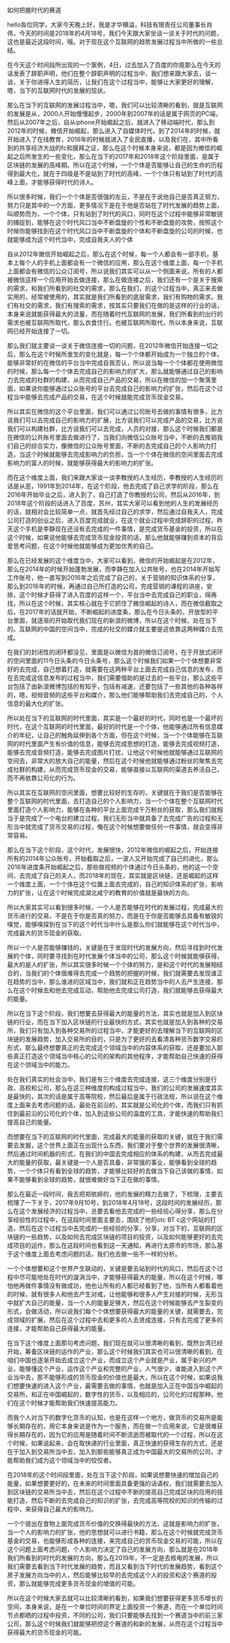 如何把握时代的赛道

hello各位同学，大家今天晚上好，我是才华横溢，科技有限责任公司董事长肖伟，今天的时间是2018年的4月18号，我们今天跟大家坐谈一谈关于时代的问题，这也是最近这段时间，哦。对于现在这个互联网的趋势发展过程当中所做的一些总结。

在今天这个时间段所出现的一个案例，4日，过去加入了百度的你竟那么在今天的话发表了辞职声明，他们在整个辞职声明的过程当中，我们想来跟大家去，谈一谈，关于你进得人生的简历，让我们在这个过程当中，能够让大家更好的理解，嗯，当下的互联网时代的发展的现状。

那么在当下的互联网的发展过程当中，嗯，我们可以比较清晰的看到，就是互联网的发展是从，2000人开始慢慢起步，2000年到2007年的话是属于网页的PC端，然后从2007年之后，自从iphone开始崛起之后，就进入了移动端时代，那么到2012年的时候，微信开始崛起，那么进入了自媒体时代，到了2014年的时候，就开始进入了在线教育，2016年的时候就进入了全民直播，以及我们在，其中所看到的共享经济大战的fc和膜拜之证，那么在这个时候本身来说，都是因为微信的崛起之后所发生的一些变化，那么在当下的2017年和2018年这个阶段里面，是属于区块链的发展的高峰期。所以在这个时候，一个个体是否能够让自己的生命的历程得到最大化，就在于四级是不是站到了时代的高峰，一个个体只有站到了时代的高峰上面，才能够获得时代的诗人。

所以很多时候，我们一个个体是否很强的左云，不是在于说他自己是否真正努力，努力只是其中的一个方面，更多情况下是在于他是否站在了时代发展的趋势上面，叫顺势而为，一个个体，只有站到了时代的风口，同时在这个过程中能够非常敏锐的捕捉到，能够在这个时代风口当中不断盘旋的个性和不断盘旋的攻势，按照这个时候你能够找到在这个时代风口当中不断盘旋的个体和不断盘旋的公司的时候，也就能够成为这个时代当中，完成自我夫人的个体

自从2012年微信开始崛起之后，那么在这个时候，每一个人都会有一部手机，基本上每个人的手机上面都会有一个微信的应用，那么在这个维度上面，每一个手机上面都会有微信的公众订阅号，所以说我们其实可以从一个侧面来说，所有的人都被微信这样一个应用开始去做连接，那么在做连接之后，我们还有一个是关于搜索的需求，和我们所看到的社交的需求，那么在我们，的这个过程当中，真正来去做实用的，经常被使用的，其实就是我们所看到的底层需求，我们有购物的需求，我们有社交的需求，我们有搜索的需求，按其实只要我们在做的是这样的行业的话，本身来说就能获得最大的流量，而在随着时代互联网的发展，我们所看到的出行的需求也被互联网所取代，那么衣食住行。也被互联网所取代，所以本身来说，互联网已经开始连接了一切。

那么我们就主要谈一谈关于微信连接一切的问题，在2012年微信开始连接一切之后，那么在这个时候所发生的变化就是，每一个个体都开始成为一个独立的个体，能够非常好的在微信的平台当中完成自我否认，所以说当每一个个体都在使用微信的时候，那么每一个个体去完成自己的影响力的扩大，那么就能够通过自己的影响力去完成的社群的构建，从而完成自己产品的交易，所以在微信的加一个聚落里面，如果说你能够通过公众账号的平台去完成自己的影响力的扩张，然后在这个过程当中能够去完成产品的交易，在这个时候就能完成货币现金交易。

所以其实在微信的这个平台里面，我们可以通过公司账号去做的事情有很多，比方说我们可以去完成自己的影响力的扩展，比方说我们可以完成产品的交易，比方说我们可以构建社群，比方说我们可以去完成，人员的对接，那么这个时候我们都是在微信的公共账号里面去做进行了，当我们向微信公众账号当中，不断的去推销我们自己的综合实力，像微信的公众账号里面，不断的去完成自己的个人影响力打造，当这个时候就能够去完成影响力的负担，当一个个体在微信的空间里面去完成影响力的富人的时候，就能够获得最大的影响力的扩张。

而在这个维度上面，我们来跟大家谈一谈李教授的人生经历，李教授的人生经历的话是从恶，1991年到2014年，在这个阶段，他去完成了自己求学的阶段，那么在2016年开始毕业之后，进入到了，自己打造了你教授的公司，然后从2016年，到2018年这个阶段的话进入了百度，苏州，其实大家可以看到他的人生的发展经历的话，就相对会比较简单一点，就首先经过自己的求学，然后通过自我夫人，完成公司打造的创业之后，进入百度完成就业，在这个就业过程中完成辞职的过程，昨天这个手机是李静现在还没有去完成的一件事情，是完成货币基金的投资，所以在这个时候，如果说他能够去完成货币现金投资的话，那么他就能够赚到资本的背后爱思考问题，在这个时候他就能够成为更加优秀的自己。

那么在已经发展的这个维度当中，大家可以看到，微信的开始崛起是在2012年，那么在2014年的时候开始蓬勃发展，而李静在加入公共账号，也在2014年开始写工作账号，他一直写到2016年之后完成了自己的，关于营销的知识体系的分享，那么到2016年的时候，再通过自己所打造的公司，完成营销的课程的讲座，安排，这个时候才获得了进入百度的这样一个，平台当中去完成自己的职业，得再找，所以在这个时候，其实核心就在于它抓住了微信崛起的诗人，而在微信截取之后，在2017年的话就开始，不断崛起的进度条，那么在今日头条的，开放型的平台里面，就逐渐的开始取代我们现在的新浪的微博，所以在这个时候，处在当下的。互联网的中国的空间当中，完成的社交的媒介就主要是这依靠这两种媒介去完成。

在我们的封闭性的闭环都没见，里面是以微信为首的微信订阅号，在于开放式闭环的空间里面的11今日头条的今日头条号，那么这个时候我们如果一个个体想要非常好的去完成，自己想着打造，就需要在这两种平台上面去完成自己信息的发布，而在去完成这信息发布的过程当中，我们需要借助的是过去的一些平台，那么这些平台包括了由新浪微博包括的有知乎，包括有减速，还要包括了一些其他的各种各样的，嗯，视频音频的这些平台和媒介，那么他们能够帮助我们去完成自己的，个人信息的最大化的扩张。

所以处在当下的互联网的时代里面，其实是一个最好的时代，同时也是一个最坏的时代，在这个互联网的时代里面，最好的时代是一个个体，他能够通过所有信息媒介的年纪，让自己的触角延伸到各个方面，但在这个时候，当一个个体能够在互联网的时代里面产生有价值的信息，能够去完成思想的打造，能够去完成视频打造，能够去完成音频打造，能够去完成图片打扰，让他这个时候他就能够通过互联网的空间去，非常大的放大自己的能量，然后在这个时候他就能够通过粉丝的聚焦去完成社群的构建，从而完成货币现金的交易，能够直接以互联网的渠道去养活自己，而不再依靠公司化的行为。

所以其实在互联网的空间里面，想要比较好的生存的，关键就在于我们是否能够在整个互联网的时代里面，去打造自己的个人影响力，当一个个体在整个互联网时代里面打造个人影响力，能够在各种的平台上面完成千万粉丝的获取，那么我们就相当于是完成了一个电台的建立过程，我们无形当中就具备了去完成广告的过程和无形当中就完成了货币交易的过程，俺在这个时候想要做任何一件事情，就会变得非常容易。

那么在当下这个阶段，这个时代，发展很快，2012年微信的崛起之后，开始连接所有的2014年公众账号，开始截取之后，一波人又开始完成了自己的进化，那么2016年进度条开始崛起之后，那些做视频的个体通过今日头条的，他的这一个空间，去完成了自己的夫人，而2018年的现在，其实就是区块链，还是崛起的这样一个维度上面，一个个体在这个位置上面去完成的，自己的知识体系的扩张，影响力的扩张，让在这个时候完成湖北咸宁的教育的价值就是最快的方向。

所以大家其实可以看到很多时候，一个人是否能够在时代的发展过程，完成最大的货币进行的交易，不是在于你是否真的努力，而是在于你是否能够去具备有敏锐的嗅觉，能够嗅探到在当下的这个时代当中什么是那么你们就能够在这个时代当中，完成最大的货币现金的获取。

所以一个人是否能够赚钱的，关键是在于发现时代的发展方向，然后寻找到时代发展的个体，同时要寻找到在时代发展个体当中的公司，那么这个时候就能够获得，最大的是人的扩张，所以其实很多时候一个个体的努力，是和这个时代的发展相结合的，当我们的个体很难得去完成一个趋势的把握的时候，我们就需要去发现谁正在趋势的当中，那么谁进的区域当中，我们就和正在趋势当中的人去产生连接，那么在这个时候去和他去完成互动，帮助他去完成公司打造，我们就能够去获得最大的能量。

所以在当下这个阶段，我们想要去获得最大的能量的方法，其实也就是加入到区块链的行业，而在当下加入区块链的行业最快的方式，其实也就是加入到各种的交易所，我们只有加入到各种交易所的过程当中，才能更好的去理解当下的互联网的区块链的发展趋势，加入交易所的目的，只是为了更好的去看清各种货币数字交易的形式，那么最终想要真正的去完成这个领域当中的内容体系的获取，还是要加入那些真正打造这个领域当中核心的公司的架构的其他程序，才能帮助自己快速的获得在这个领域当中的能力。

处在我们真实的社会当中，我们是有三个维度去完成连接，这三个维度分别是行政，高校和公司，那么在这三种维度的构成过程当中，我们的公司的发展速度其实是最快的，其次的话是属于高等院校，然后最后是属于行政法规，所以说在这个维度上面来去考虑问题的话，最处在前沿的，其实就是公司化的个体，而我们只有抓住到最前沿的公司化的个体，加入到这些公司的温度的工具，才能快速的帮助我们提高自己的能量。

而想要在当下的互联网的时代里面，完成最大的能量的获取的关键，就在于我们需要去发掘，这个世界上面正在出现什么东西，我们要对于整个世界的发展很清晰，然后通过时间机器的形式，在我们的中国去完成相应的体系的构建，从而去完成最大的能量的获取，最关键是一个人是否具备，非常强的事业，能够看到全球的趋势，一个个体只有看到全球的趋势，才能够比较好的去做当下自己该做的事情，如果不能够看到全球的趋势，就很难做好当下正在做的事情。

那么在最近一段时间，我去把郑依婷的，他的发展的精力去做了，下梳理，主要去梳理了一下关于，2017年9月10号，到2018年4月18号，这段时间的发展经历，那么在这个发展经济的过程当中，总要去看他去完成的一些经验心得分享，那么在分享经验性的过程中，在这段时间里面主要去，围绕了他的otc BT c这个网站的打造，然后在这个过程当中去完成的一些经验的分享，分享，对当下的，互联网的区块链的一些趋势，以及如何去完成区块链的项目的投资，以及如何能够更好的去完成项目的运作，那么在这段时间也看到这一天通知，再进行太原市的市场，那么基于这个维度上面去考虑问题的话，我们也去做一些不一样的分析。

一个个体想要和这个世界产生联动的，关键是要去站到时代的风口，然后在这个过程中尽可能地处在时代的漩涡当中，才能够获得最大的能量，所以在这个时候，哪怕他再做件事情没有做成功，他也让所有的人都已经看到了他，当所有人都看着他的时候，就有很多人和他去产生对戒，让他能够和很多人产生对接的时候，无形当中就扩大自己的能量，当一个人的能量足够大，然后在这个时候能够去产生裂变的形式，会做活动，所以说我们每个个体想要获得最大的能量的关键，就需要去，完成领域的扩展，然后在这个过程中去和更多的人去贤成连接，只有去完成了更多的连接，才能帮助自己获得最大的能量。

在当下这个维度上面那句考虑问题，我们现在就可以很清晰的看到，既然台湾已经开始，筹备区块链的运作的产业，那么这个时候我们其实也可以很清晰的看到，在咱们中国也逐渐开始去成立这个产业，而成立这个产业就是产业，属于新兴的产业，能够懂这个产业，运作这个产业和完整的产业，人气很少，谁能进入到这个产业当中去，那不能够形成的货币现金的价值也是最大，所以在这个时候，如果说我们想要快速的进入这个产业，最需要去做的事情，也就是加入正在中国当中崛起的交易所，和正在中国崛起的，数字性的货币，以及相应的，公司化的过程那种，他们在这个时候才能帮助我们快速提高能力。

而我个人对当下的数字化货币的认知，也是在这样一个地方，做货币的交易所是能够长期存在的，用它本身来说是作为一个服务，而在做一个应用来说，它是很难获得长期存在的，因为它的应用是随着时间不断流逝而被取代的一个过程，所以在这个时候，如果说起来，会在取快递的行业里面，真正快速的获得生存的方式，还是在于加入到交易所当中去，加入到那些能够真正成为中国最大的交易所的公司，才能帮助我们成为这个领域当中的佼佼者。

在2018年的这个时间段里面，处在当下这个阶段，如果说想要快速的增加自己的能量，如果想要更好的，在未来的时间里面具备更强的话语权，我们就需要去加入到区块链的交易所当中去，然后在这个过程中不断的提高自己完成区块的应用的技能打造，然后不断的去完成自己的知识的扩张，去完成高等院校的知识的传输的过程中，来获得自己最大的影响力。

一个个提出在食物上面完成货币价值的交换得最快的方法，这就是影响力的扩张，当一个人的影响力的扩张，他的思想就可以进行书籍，那么在这个时候就完成货币基金的交易，也能够形成各种的连接，来完成自己的货币现金交易的可能，所以在这个问题上面考虑问题，个人影响力决定了自己的发展方向，那么就是在2018年我们所看到的时代的发展的方向，那么在2019年，不一定是去核电的发展，所以我们需要去看到当下时代发展的趋势，而且又看到当下时代的发展趋势，看到这个房子发展方向当中的人，然后能够比较早的去完成这个人的投资和这个赛道的投资，那么就能够完成更多货币现金的增值的可能。

所以在这个时候大家去就可以比较清晰的看到，如果我们想要获得更多货币增长的空间，本身来说，是在一个单位时间的界定上面投资一个赛道，而在一个单位时间节点都晒的过程中投资，不同的公司，我们只要能够去找到一个赛道当中的前三家公司，那么这个时候我们就能够把控这个赛道的和新的发展，从而在这个过程当中获得最大的货币现金的可能。
